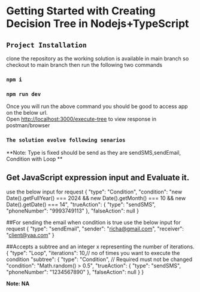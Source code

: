 # Getting Started with Creating Decision Tree in Nodejs+TypeScript

## `Project Installation`
clone the repository as the working solution is available in main branch so checkout to main branch then run the following two commands

### `npm i`

### `npm run dev` 

Once you will run the above command you should be good to access app on the below url.\
Open [http://localhost:3000/execute-tree](http://localhost:3000/execute-tree) to view response in postman/browser

### `The solution evolve following senarios`
**Note: Type is fixed should be send as they are sendSMS,sendEmail, Condition with Loop **



## Get JavaScript expression input and Evaluate it.
use the below input for request
{
  "type": "Condition",
  "condition": "new Date().getFullYear() === 2024 && new Date().getMonth() === 10 && new Date().getDate() === 14",
  "trueAction": {
    "type": "sendSMS",
    "phoneNumber": "9993749113"
  },
  "falseAction": null
}

##For sending the email when condition is true
use the below input for request
{
  "type": "sendEmail",
  "sender": "richa@gmail.com",
  "receiver": "client@yaa.com"
}

##Accepts a subtree and an integer x representing the number of iterations.
{
  "type": "Loop",
  "iterations": 10,// no of times you want to execute the condition
  "subtree": {
    "type": "Condition", // Required must not be changed
    "condition": "Math.random() > 0.5",
    "trueAction": {
      "type": "sendSMS",
      "phoneNumber": "1234567890"
    },
    "falseAction": null
  }
}


**Note: NA**

